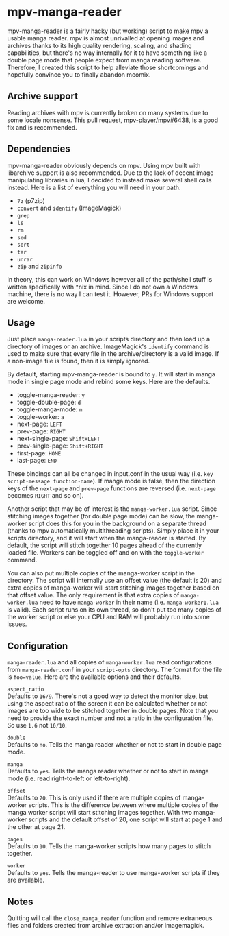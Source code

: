 # mpv-manga-reader
mpv-manga-reader is a fairly hacky (but working) script to make mpv a usable manga reader. mpv is almost unrivalled at opening images and archives thanks to its high quality rendering, scaling, and shading capabilities, but there's no way internally for it to have something like a double page mode that people expect from manga reading software. Therefore, I created this script to help alleviate those shortcomings and hopefully convince you to finally abandon mcomix.

## Archive support
Reading archives with mpv is currently broken on many systems due to some locale nonsense. This pull request, [mpv-player/mpv#6438](https://github.com/mpv-player/mpv/pull/6438), is a good fix and is recommended.

## Dependencies
mpv-manga-reader obviously depends on mpv. Using mpv built with libarchive support is also recommended. Due to the lack of decent image manipulating libraries in lua, I decided to instead make several shell calls instead. Here is a list of everything you will need in your path.

* `7z` (p7zip)
* `convert` and `identify` (ImageMagick)
* `grep`
* `ls`
* `rm`
* `sed`
* `sort`
* `tar`
* `unrar`
* `zip` and `zipinfo`

In theory, this can work on Windows however all of the path/shell stuff is written specifically with \*nix in mind. Since I do not own a Windows machine, there is no way I can test it. However, PRs for Windows support are welcome.

## Usage
Just place `manga-reader.lua` in your scripts directory and then load up a directory of images or an archive. ImageMagick's `identify` command is used to make sure that every file in the archive/directory is a valid image. If a non-image file is found, then it is simply ignored.

By default, starting mpv-manga-reader is bound to `y`. It will start in manga mode in single page mode and rebind some keys. Here are the defaults.

* toggle-manga-reader: `y`
* toggle-double-page: `d`
* toggle-manga-mode: `m`
* toggle-worker: `a`
* next-page: `LEFT`
* prev-page: `RIGHT`
* next-single-page: `Shift+LEFT`
* prev-single-page: `Shift+RIGHT`
* first-page: `HOME`
* last-page: `END`

These bindings can all be changed in input.conf in the usual way (i.e. `key script-message function-name`). If manga mode is false, then the direction keys of the `next-page` and `prev-page` functions are reversed (i.e. `next-page` becomes `RIGHT` and so on).

Another script that may be of interest is the `manga-worker.lua` script. Since stitching images together (for double page mode) can be slow, the manga-worker script does this for you in the background on a separate thread (thanks to mpv automatically multithreading scripts). Simply place it in your scripts directory, and it will start when the manga-reader is started. By default, the script will stitch together 10 pages ahead of the currently loaded file. Workers can be toggled off and on with the `toggle-worker` command.

You can also put multiple copies of the manga-worker script in the directory. The script will internally use an offset value (the default is 20) and extra copies of manga-worker will start stitching images together based on that offset value. The only requirement is that extra copies of `manga-worker.lua` need to have `manga-worker` in their name (i.e. `manga-worker1.lua` is valid). Each script runs on its own thread, so don't put too many copies of the worker script or else your CPU and RAM will probably run into some issues.

## Configuration
`manga-reader.lua` and all copies of `manga-worker.lua` read configurations from `manga-reader.conf` in your `script-opts` directory. The format for the file is `foo=value`. Here are the available options and their defaults.

``aspect_ratio``\
Defaults to `16/9`. There's not a good way to detect the monitor size, but using the aspect ratio of the screen it can be calculated whether or not images are too wide to be stitched together in double pages. Note that you need to provide the exact number and not a ratio in the configuration file. So use `1.6` not `16/10`.

``double``\
Defaults to `no`. Tells the manga reader whether or not to start in double page mode.

``manga``\
Defaults to `yes`. Tells the manga reader whether or not to start in manga mode (i.e. read right-to-left or left-to-right).

``offset``\
Defaults to `20`. This is only used if there are multiple copies of manga-worker scripts. This is the difference between where multiple copies of the manga worker script will start stitching images together. With two manga-worker scripts and the default offset of 20, one script will start at page 1 and the other at page 21.

``pages``\
Defaults to `10`. Tells the manga-worker scripts how many pages to stitch together.

``worker``\
Defaults to `yes`. Tells the manga-reader to use manga-worker scripts if they are available.

## Notes
Quitting will call the `close_manga_reader` function and remove extraneous files and folders created from archive extraction and/or imagemagick.
